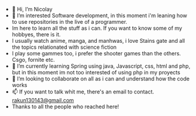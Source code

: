 - 👋 Hi, I’m Nicolay
- 👀 I’m interested Software development, in this moment i'm leaning how to use repositories in the live of a programmer.
- Im here to learn all the stuff as i can. If you want to know some of my hobbyes, there is it.
- I usually watch anime, manga, and manhwas, i love Stains gate and all the topics relationated with science fiction
- I play some gammes too, i prefer the shooter games than the others. Csgo, fornite etc. 
- 🌱 I’m currently learning Spring using java, Javascript, css, html and php, but in this moment im not too interested of using php in my proyects
- 💞️ I’m looking to collaborate on all as i can and understand how the code works
- 📫 If you want to talk whit me, there's an email to contact. rakun130143@gmail.com
- Thanks to all the people who reached here! 

<!---
Rakkun9/Rakkun9 is a ✨ special ✨ repository because its `README.md` (this file) appears on your GitHub profile.
You can click the Preview link to take a look at your changes.
--->
